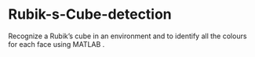 # Rubik-s-Cube-detection
Recognize a Rubik’s cube in an environment and to identify all the colours for each face using MATLAB .
